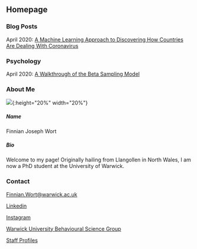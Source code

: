 ## Homepage

### Blog Posts

April 2020: [A Machine Learning Approach to Discovering How Countries Are Dealing With Coronavirus](COVID_model_1.md) 

### Psychology

April 2020: [A Walkthrough of the Beta Sampling Model](#IBDm_md.md)

### About Me

![](image0.jpeg){:height="20%" width="20%"}

##### Name

Finnian Joseph Wort

##### Bio

Welcome to my page! Originally hailing from Llangollen in North Wales, I am now a PhD student at the University of Warwick. 

### Contact

[Finnian.Wort@warwick.ac.uk]()

[Linkedin](https://www.linkedin.com/in/finnian-wort-20242917a)

[Instagram](https://www.instagram.com/finnstagram3/?hl=en)

[Warwick University Behavioural Science Group](https://warwick.ac.uk/fac/sci/psych/research/behaviouralscience)

[Staff Profiles](https://warwick.ac.uk/fac/sci/psych/people/phd/staffprofiles)
